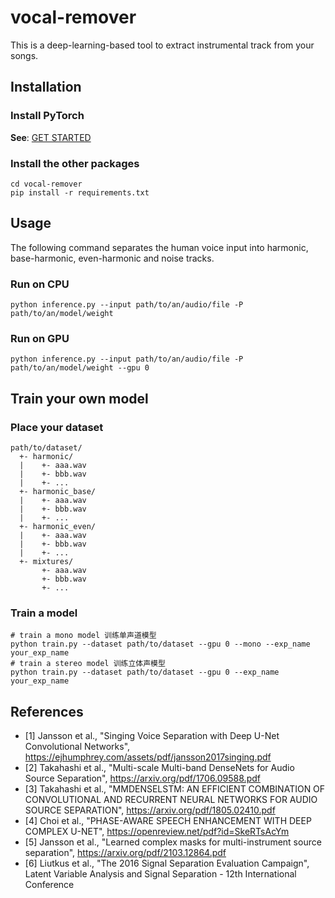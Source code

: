 # vocal-remover

This is a deep-learning-based tool to extract instrumental track from your songs.

## Installation

### Install PyTorch
**See**: [GET STARTED](https://pytorch.org/get-started/locally/)

### Install the other packages
```
cd vocal-remover
pip install -r requirements.txt
```

## Usage
The following command separates the human voice input into harmonic, base-harmonic, even-harmonic and noise tracks.

### Run on CPU
```
python inference.py --input path/to/an/audio/file -P path/to/an/model/weight
```

### Run on GPU
```
python inference.py --input path/to/an/audio/file -P path/to/an/model/weight --gpu 0
```

## Train your own model

### Place your dataset
```
path/to/dataset/
  +- harmonic/
  |    +- aaa.wav
  |    +- bbb.wav
  |    +- ...
  +- harmonic_base/
  |    +- aaa.wav
  |    +- bbb.wav
  |    +- ...
  +- harmonic_even/
  |    +- aaa.wav
  |    +- bbb.wav
  |    +- ...
  +- mixtures/
       +- aaa.wav
       +- bbb.wav
       +- ...
```

### Train a model
```
# train a mono model 训练单声道模型
python train.py --dataset path/to/dataset --gpu 0 --mono --exp_name your_exp_name
# train a stereo model 训练立体声模型
python train.py --dataset path/to/dataset --gpu 0 --exp_name your_exp_name
```

## References
- [1] Jansson et al., "Singing Voice Separation with Deep U-Net Convolutional Networks", https://ejhumphrey.com/assets/pdf/jansson2017singing.pdf
- [2] Takahashi et al., "Multi-scale Multi-band DenseNets for Audio Source Separation", https://arxiv.org/pdf/1706.09588.pdf
- [3] Takahashi et al., "MMDENSELSTM: AN EFFICIENT COMBINATION OF CONVOLUTIONAL AND RECURRENT NEURAL NETWORKS FOR AUDIO SOURCE SEPARATION", https://arxiv.org/pdf/1805.02410.pdf
- [4] Choi et al., "PHASE-AWARE SPEECH ENHANCEMENT WITH DEEP COMPLEX U-NET", https://openreview.net/pdf?id=SkeRTsAcYm
- [5] Jansson et al., "Learned complex masks for multi-instrument source separation", https://arxiv.org/pdf/2103.12864.pdf
- [6] Liutkus et al., "The 2016 Signal Separation Evaluation Campaign", Latent Variable Analysis and Signal Separation - 12th International Conference
